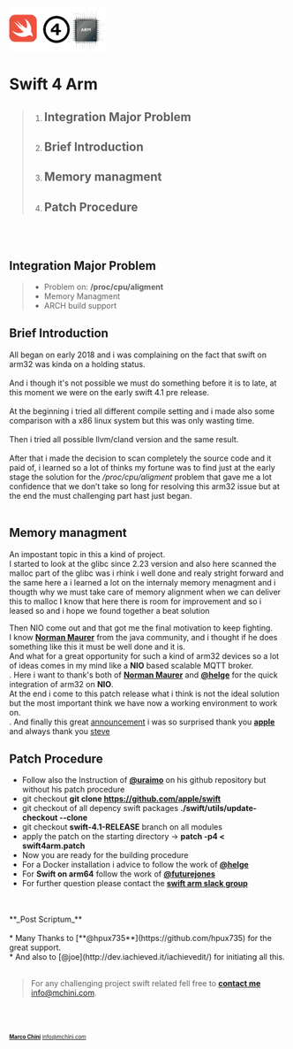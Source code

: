 <img src="images/SWIFT4ARM.png" alt="Swift4Arm" height="80" >

# Swift 4 Arm
> 1. ## Integration Major Problem ##
> 2. ## Brief Introduction ##
> 3. ## Memory managment ##
> 4. ## Patch Procedure ##

</br></br>


## Integration Major Problem
>	* Problem on: __/proc/cpu/aligment__ 
>	* Memory Managment
>	* ARCH build support

## Brief Introduction ##
All began on early 2018 and i was complaining on the fact that swift on arm32 was kinda on a holding status.</br></br>
And i though it's not possible we must do something before it is to late, at this moment we were on the early 
swift 4.1 pre release.</br></br>
At the beginning i tried all different compile setting and i made also some comparison with a x86 linux system
but this was only wasting time. </br></br>
Then i tried all possible llvm/cland version and the same result.</br></br>
After that i made the decision to scan completely the source code and it paid of, i learned so a lot of thinks 
my fortune was to find just at the early stage the solution for the _/proc/cpu/aligment_ problem that
gave me a lot confidence that we don’t take so long for resolving this arm32 issue
but at the end the must challenging part hast just began. </br></br>
## Memory managment ##
An impostant topic in this a kind of project.</br>
I started to look at the glibc  since
2.23 version and also here scanned the malloc part of the glibc was i rhink i well done
and realy stright forward and the same here a i learned a lot on the internaly memory menagment and i thougth why we must take care of memory alignment when we can deliver this to malloc
I know that here there is room for improvement and so i leased so and i hope we found together a beat solution

Then NIO come out and that got me the final motivation to keep fighting. <br/>
I know [**Norman Maurer**](https://github.com/normanmaurer) from the java community, and i thought if he does something like this it must be well done
and it is.</br> 
And what for a great opportunity for such a kind of arm32  devices so a lot of ideas comes in my mind
like a **NIO** based scalable MQTT broker.<br/>. Here i want to thank's both of  [**Norman Maurer**](https://github.com/normanmaurer) and
[**@helge**](https://github.com/helje5) for the quick integration of arm32 on **NIO**. <br/>
At the end i come to this patch release
what i think is not the ideal solution but the most important think we have now a working environment to work on.<br/>.
And finally this great [announcement](https://swift.org/blog/swift-community-hosted-ci/) i was so surprised thank you [**apple**](https://github.com/apple) and always thank you [steve](https://www.apple.com/stevejobs/)

## Patch Procedure ##

* Follow also the Instruction of  [**@uraimo**](https://github.com/uraimo/buildSwiftOnARM) on his github repository but without his patch procedure
* git checkout  __git clone https://github.com/apple/swift__
* git checkout of all depency swift packages __./swift/utils/update-checkout --clone__
* git checkout __swift-4.1-RELEASE__ branch on all modules 
* apply the patch on the starting directory -> **patch -p4 < swift4arm.patch**
* Now you are ready for the building procedure
* For a Docker installation i advice to follow the work of [**@helge**](https://github.com/helje5)
* For __Swift on arm64__  follow the work of [**@futurejones**](https://github.com/futurejones) 
* For further question please contact the [**swift arm slack group**](https://swift-arm.slack.com/)

<br/>
<br/>
**_Post Scriptum_**
<br/>
<br/>
* Many Thanks to [**@hpux735**](https://github.com/hpux735) for the great support. <br/>
* And also to [@joe](http://dev.iachieved.it/iachievedit/) for initiating all this.


<br/>
<br/>

> For any challenging project swift related fell free to [**contact me**](http://mchini.com) <info@mchini.com>.

<br/>
<br/>

<sub><sup> <chnmrc>[**Marco Chini**](http://mchini.com)  <info@mchini.com></sup></sub>














